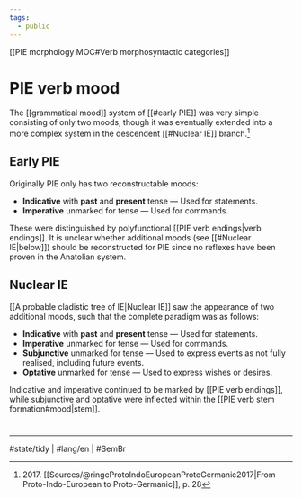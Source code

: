```yaml
---
tags:
  - public
---
```

[[PIE morphology MOC#Verb morphosyntactic categories]]
# PIE verb mood
The [[grammatical mood]] system of [[#early PIE]] was very simple consisting of only two moods,
though it was eventually extended into a more complex system in the descendent [[#Nuclear IE]] branch.[^2017]

[^2017]: 2017\. [[Sources/@ringeProtoIndoEuropeanProtoGermanic2017|From Proto-Indo-European to Proto-Germanic]], p. 28

## Early PIE
Originally PIE only has two reconstructable moods:

- **Indicative** with **past** and **present** tense —
  Used for statements.
- **Imperative** unmarked for tense — 
  Used for commands.

These were distinguished by polyfunctional [[PIE verb endings|verb endings]].
It is unclear whether additional moods (see [[#Nuclear IE|below]]) should be reconstructed for PIE 
since no reflexes have been proven in the Anatolian system.

## Nuclear IE
[[A probable cladistic tree of IE|Nuclear IE]] saw the appearance of two additional moods,
such that the complete paradigm was as follows:

- **Indicative** with **past** and **present** tense —
  Used for statements.
- **Imperative** unmarked for tense — 
  Used for commands.
- **Subjunctive** unmarked for tense —
  Used to express events as not fully realised, including future events.
- **Optative** unmarked for tense —
  Used to express wishes or desires.

Indicative and imperative continued to be marked by [[PIE verb endings]],
while subjunctive and optative were inflected within the [[PIE verb stem formation#mood|stem]].

#
---
#state/tidy | #lang/en | #SemBr
